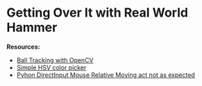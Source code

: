 # Getting Over It with Real World Hammer

**Resources:**

* [Ball Tracking with OpenCV](https://www.pyimagesearch.com/2015/09/14/ball-tracking-with-opencv/)
* [Simple HSV color picker](https://github.com/alieldinayman/HSV-Color-Picker)
* [Pyhon DirectInput Mouse Relative Moving act not as expected](https://stackoverflow.com/questions/50601200/pyhon-directinput-mouse-relative-moving-act-not-as-expected)
